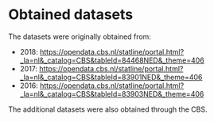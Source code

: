 # Obtained datasets

The datasets were originally obtained from:

- 2018: https://opendata.cbs.nl/statline/portal.html?_la=nl&_catalog=CBS&tableId=84468NED&_theme=406
- 2017: https://opendata.cbs.nl/statline/portal.html?_la=nl&_catalog=CBS&tableId=83901NED&_theme=406
- 2016: https://opendata.cbs.nl/statline/portal.html?_la=nl&_catalog=CBS&tableId=83903NED&_theme=406

The additional datasets were also obtained through the CBS.